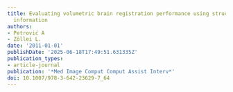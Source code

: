 ```yaml
---
title: Evaluating volumetric brain registration performance using structural connectivity
  information
authors:
- Petrović A
- Zöllei L.
date: '2011-01-01'
publishDate: '2025-06-18T17:49:51.631335Z'
publication_types:
- article-journal
publication: '*Med Image Comput Comput Assist Interv*'
doi: 10.1007/978-3-642-23629-7_64
---
```

